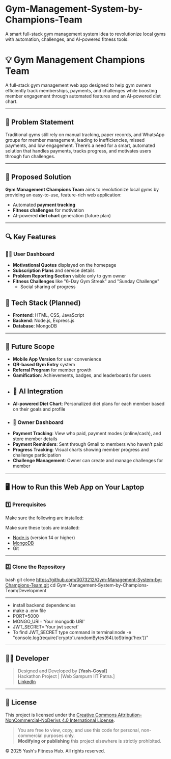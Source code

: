 # Gym-Management-System-by-Champions-Team
A smart full-stack gym management system idea to revolutionize local gyms with automation, challenges, and AI-powered fitness tools.


# 💡 Gym Management Champions Team

A full-stack gym management web app designed to help gym owners efficiently track memberships, payments, and challenges while boosting member engagement through automated features and an AI-powered diet chart.

---

## 🚩 Problem Statement

Traditional gyms still rely on manual tracking, paper records, and WhatsApp groups for member management, leading to inefficiencies, missed payments, and low engagement. There’s a need for a smart, automated solution that handles payments, tracks progress, and motivates users through fun challenges.

---

## 🎯 Proposed Solution

**Gym Management Champions Team** aims to revolutionize local gyms by providing an easy-to-use, feature-rich web application:
- Automated **payment tracking**
- **Fitness challenges** for motivation
- AI-powered **diet chart** generation (future plan)

---

## 🔍 Key Features

### 🧍‍♂️ User Dashboard
- **Motivational Quotes** displayed on the homepage
- **Subscription Plans** and service details
- **Problem Reporting Section** visible only to gym owner
- **Fitness Challenges** like "6-Day Gym Streak" and "Sunday Challenge"
  - Social sharing of progress


## 🧰 Tech Stack (Planned)

- **Frontend**: HTML, CSS, JavaScript
- **Backend**: Node.js, Express.js
- **Database**: MongoDB 

---

## 🔮 Future Scope

- **Mobile App Version** for user convenience
- **QR-based Gym Entry** system
- **Referral Program** for member growth
- **Gamification**: Achievements, badges, and leaderboards for users
- ## 🧠 AI Integration
- **AI-powered Diet Chart**: Personalized diet plans for each member based on their goals and profile
- ### 👑 Owner Dashboard
- **Payment Tracking**: View who paid, payment modes (online/cash), and store member details
- **Payment Reminders**: Sent through Gmail to members who haven’t paid
- **Progress Tracking**: Visual charts showing member progress and challenge participation
- **Challenge Management**: Owner can create and manage challenges for member

---

## 🖥️ How to Run this Web App on Your Laptop

### 1️⃣ Prerequisites

Make sure the following are installed:

Make sure these tools are installed:

- [Node.js](https://nodejs.org/) (version 14 or higher)
- [MongoDB](https://www.mongodb.com/try/download/community)
- Git

---

### 2️⃣ Clone the Repository

bash
git clone https://github.com/0073212/Gym-Management-System-by-Champions-Team.git
cd Gym-Management-System-by-Champions-Team/Development

---

- install backend dependencies
- make a .env file
- PORT=5000
- MONGO_URI='Your mongodb URI'
- JWT_SECRET='Your jwt secret'
- To find JWT_SECRET type command in terminal:node -e "console.log(require('crypto').randomBytes(64).toString('hex'))"

---

## 🧑‍💻 Developer

> Designed and Developed by **[Yash-Goyal]**  
> Hackathon Project | [Web Sampurn IIT Patna.]  
> [LinkedIn](https://www.linkedin.com/in/yash-goyal-075b8928b/)

---

## 📄 License

This project is licensed under the [Creative Commons Attribution-NonCommercial-NoDerivs 4.0 International License](https://creativecommons.org/licenses/by-nc-nd/4.0/).

> You are free to view, copy, and use this code for personal, non-commercial purposes only.  
> **Modifying or publishing** this project elsewhere is strictly prohibited.

© 2025 Yash's Fitness Hub. All rights reserved.
